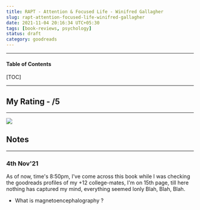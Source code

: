 ```yaml
---
title: RAPT - Attention & Focused Life - Winifred Gallagher
slug: rapt-attention-focused-life-winifred-gallagher
date: 2021-11-04 20:16:34 UTC+05:30
tags: [book-reviews, psychology]
status: draft
category: goodreads
---
```


***

<h4>Table of Contents</h4>
[TOC]

***

## My Rating -  /5
---
![](https://i.gr-assets.com/images/S/compressed.photo.goodreads.com/books/1442939057l/6262510._SY475_.jpg)

## Notes
---
### 4th Nov'21

As of now, time's 8:50pm, I've come across this book while I was checking the goodreads profiles of my +12 college-mates, I'm on 15th page, till here nothing has captured my mind, everything seemed lonly Blah, Blah, Blah.

- What is magnetoencephalography ?
